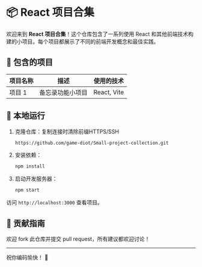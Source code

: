 # 📦 React 项目合集

欢迎来到 **React 项目合集**！这个仓库包含了一系列使用 React 和其他前端技术构建的小项目。每个项目都展示了不同的前端开发概念和最佳实践。

## 🚀 包含的项目

| 项目名称 | 描述         | 使用的技术                         |
| ---- | ---------- | ----------------------------- |
| 项目 1 | 备忘录功能小项目 | React, Vite    |

## 📝 本地运行

1. 克隆仓库：复制连接时清除前缀HTTPS/SSH

   ```bash
   https://github.com/game-diot/Small-project-collection.git
   ```

2. 安装依赖：

   ```bash
   npm install
   ```

3. 启动开发服务器：

   ```bash
   npm start
   ```

访问 `http://localhost:3000` 查看项目。

## 🌟 贡献指南

欢迎 fork 此仓库并提交 pull request，所有建议都欢迎讨论！


---

祝你编码愉快！ 🎉
